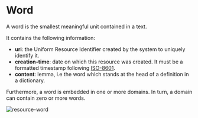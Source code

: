 # Word
A word is the smallest meaningful unit contained in a text. 

It contains the following information: 
* **uri**: the Uniform Resource Identifier created by the system to uniquely identify it. 
* **creation-time**:  date  on  which  this  resource  was  created.  It  must  be  a  formatted  timestamp  following [ISO-8601](http://www.iso.org/iso/home/standards/iso8601.htm). 
* **content**: lemma, i.e the word which stands at the head of a definition in a dictionary. 

Furthermore, a word is embedded in one or more domains. In turn, a domain can contain zero or more words.

![resource-word](https://dl.dropboxusercontent.com/u/299257/librairy/figures/resource-word.png)

